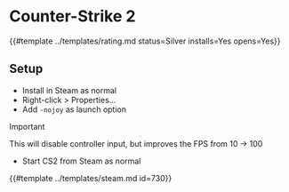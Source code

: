 # Counter-Strike 2
<!-- script:Aliases [
    "Counter Strike 2",
    "CS2"
] -->

{{#template ../templates/rating.md status=Silver installs=Yes opens=Yes}}

## Setup

- Install in Steam as normal
- Right-click > Properties...
- Add `-nojoy` as launch option

> [!IMPORTANT]
> This will disable controller input, but improves the FPS from 10 -> 100

- Start CS2 from Steam as normal

{{#template ../templates/steam.md id=730}}

